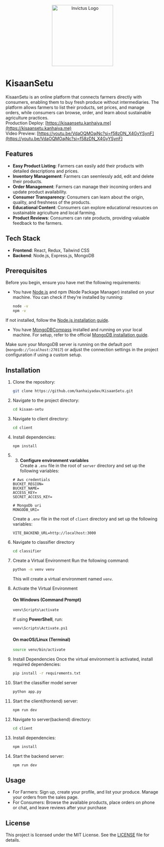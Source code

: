 <p align="center">
  <img src="https://github.com/kanhaiyadav/KisaanSetu/blob/main/client/public/icon.png?raw=true" alt="Invictus Logo" width="200">
</p>

# KisaanSetu

KisaanSetu is an online platform that connects farmers directly with consumers, enabling them to buy fresh produce without intermediaries. The platform allows farmers to list their products, set prices, and manage orders, while consumers can browse, order, and learn about sustainable agriculture practices.  
Production Deploy: [https://kisaansetu.kanhaiya.me](https://kisaansetu.kanhaiya.me)     
Video Preview: [https://youtu.be/VdaOQMOajNc?si=f58zDN_X4GyYSynF](https://youtu.be/VdaOQMOajNc?si=f58zDN_X4GyYSynF)

## Features

- **Easy Product Listing**: Farmers can easily add their products with detailed descriptions and prices.
- **Inventory Management**: Farmers can seemlessly add, edit and delete their products.
- **Order Management**: Farmers can manage their incoming orders and update product availability.
- **Consumer Transparency**: Consumers can learn about the origin, quality, and freshness of the products.
- **Educational Content**: Consumers can explore educational resources on sustainable agriculture and local farming.
- **Product Reviews**: Consumers can rate products, providing valuable feedback to the farmers.

## Tech Stack

- **Frontend**: React, Redux, Tailwind CSS
- **Backend**: Node.js, Express.js, MongoDB

## Prerequisites

Before you begin, ensure you have met the following requirements:

- You have [Node.js](https://nodejs.org/) and npm (Node Package Manager) installed on your machine. You can check if they're installed by running:

  ```bash
  node -v
  npm -v

If not installed, follow the [Node.js installation guide](https://nodejs.org/en/download/).

- You have [MongoDBCompass](https://www.mongodb.com/) installed and running on your local machine. For setup, refer to the official [MongoDB installation guide](https://docs.mongodb.com/manual/installation/).

Make sure your MongoDB server is running on the default port (`mongodb://localhost:27017`) or adjust the connection settings in the project configuration if using a custom setup.


## Installation

1. Clone the repository:

   ```bash
   git clone https://github.com/kanhaiyadav/KisaanSetu.git
2. Navigate to the project directory:
   ```bash
   cd kisaan-setu
3. Navigate to client directory:
   ```bash
   cd client
5. Install dependencies:
   ```bash
   npm install
6. 3. **Configure environment variables**  
   Create a `.env` file in the root of `server` directory and set up the following variables:
   ```env
   # Aws credentials
   BUCKET_REGION=
   BUCKET_NAME=
   ACCESS_KEY=
   SECRET_ACCESS_KEY=

   # MongoDb uri
   MONGODB_URI=
   ```
   Create a `.env` file in the root of `client` directory and set up the following variables:
   ```env
   VITE_BACKEND_URL=http://localhost:3000
   ```
7. Navigate to classifier directory
   ```bash
   cd classifier
   ```
8. Create a Virtual Environment
   Run the following command:
   ```sh
   python -m venv venv
   ```
    This will create a virtual environment named `venv`.

9. Activate the Virtual Environment
    #### **On Windows (Command Prompt)**
    ```sh
    venv\Scripts\activate
    ```
    If using **PowerShell**, run:
    ```sh
    venv\Scripts\Activate.ps1
    ```

    #### **On macOS/Linux (Terminal)**
    ```sh
    source venv/bin/activate
    ```

10. Install Dependencies
    Once the virtual environment is activated, install required dependencies:
    ```sh
    pip install -r requirements.txt
    ```
11. Start the classifier model server
    ```bash
    python app.py
    ```

12. Start the client(frontend) server:
    ```bash
    npm run dev
    ```
13. Navigate to server(backend) directory:
    ```bash
    cd client
    ```
14. Install dependencies:
    ```bash
    npm install
    ```
15. Start the backend server:
    ```bash
    npm run dev
    ```

## Usage
- For Farmers: Sign up, create your profile, and list your produce. Manage your orders from the sales page.
- For Consumers: Browse the available products, place orders on phone or chat, and leave reviews after your purchase

## License

This project is licensed under the MIT License. See the [LICENSE](LICENSE) file for details.


